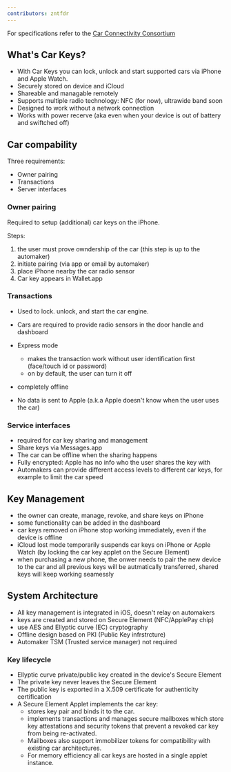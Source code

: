 ```yaml
---
contributors: zntfdr
---
```


For specifications refer to the [Car Connectivity Consortium][CCC]

## What's Car Keys?

- With Car Keys you can lock, unlock and start supported cars via iPhone and Apple Watch.
- Securely stored on device and iCloud
- Shareable and managable remotely
- Supports multiple radio technology: NFC (for now), ultrawide band soon
- Designed to work without a network connection
- Works with power recerve (aka even when your device is out of battery and swiftched off)

## Car compability

Three requirements:

- Owner pairing
- Transactions
- Server interfaces

### Owner pairing

Required to setup (additional) car keys on the iPhone.

Steps:

1. the user must prove owndership of the car (this step is up to the automaker)
2. initiate pairing (via app or email by automaker)
3. place iPhone nearby the car radio sensor
4. Car key appears in Wallet.app

### Transactions

- Used to lock. unlock, and start the car engine.
- Cars are required to provide radio sensors in the door handle and dashboard
- Express mode
  - makes the transaction work without user identification first (face/touch id or password)
  - on by default, the user can turn it off

- completely offline
- No data is sent to Apple (a.k.a Apple doesn't know when the user uses the car)

### Service interfaces

- required for car key sharing and management
- Share keys via Messages.app
- The car can be offline when the sharing happens
- Fully encrypted: Apple has no info who the user shares the key with
- Automakers can provide different access levels to different car keys, for example to limit the car speed


## Key Management

- the owner can create, manage, revoke, and share keys on iPhone
- some functionality can be added in the dashboard
- car keys removed on iPhone stop working immediately, even if the device is offline
- iCloud lost mode temporarily suspends car keys on iPhone or Apple Watch (by locking the car key applet on the Secure Element)
- when purchasing a new phone, the onwer needs to pair the new device to the car and all previous keys will be autmatically transferred, shared keys will keep working seamessly

## System Architecture

- All key management is integrated in iOS, doesn't relay on automakers
- keys are created and stored on Secure Element (NFC/ApplePay chip)
- use AES and Ellyptic curve (EC) cryptography
- Offline design based on PKI (Public Key infrstrcture)
- Automaker TSM (Trusted service manager) not required

### Key lifecycle

- Ellyptic curve private/public key created in the device's Secure Element
- The private key never leaves the Secure Element
- The public key is exported in a X.509 certificate for authenticity certification
- A Secure Element Applet implements the car key:
  - stores key pair and binds it to the car. 
  - implements transactions and manages secure mailboxes which store key attestations and security tokens that prevent a revoked car key from being re-activated. 
  - Mailboxes also support immobilizer tokens for compatibility with existing car architectures. 
  - For memory efficiency all car keys are hosted in a single applet instance.

[CCC]: http://carconnectivity.org
